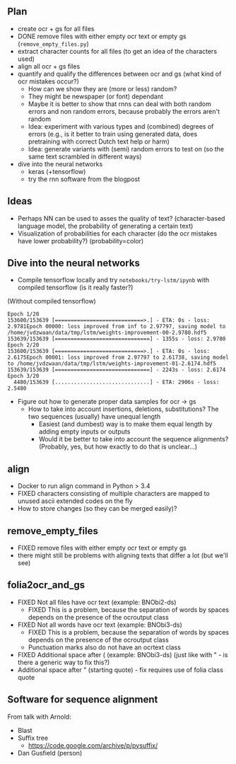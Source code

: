 ## Plan

* create ocr + gs for all files
* DONE remove files with either empty ocr text or empty gs (`remove_empty_files.py`)
* extract character counts for all files (to get an idea of the characters used)
* align all ocr + gs files
* quantify and qualify the differences between ocr and gs (what kind of ocr mistakes occur?)
  * How can we show they are (more or less) random?
  * They might be newspaper (or font) dependant
  * Maybe it is better to show that rnns can deal with both random errors and
  non random errors, because probably the errors aren't random
  * Idea: experiment with various types and (combined) degrees of errors (e.g., is it
    better to train using generated data, does pretraining with correct Dutch text
    help or harm)
  * Idea: generate variants with (semi) random errors to test on (so the same text scrambled in
    different ways)
* dive into the neural networks
  * keras (+tensorflow)
  * try the rnn software from the blogpost

## Ideas

* Perhaps NN can be used to asses the quality of text? (character-based language model, the probability of generating a certain text)
* Visualization of probabilities for each character (do the ocr mistakes have lower
  probability?) (probability=color)

## Dive into the neural networks

* Compile tensorflow locally and try `notebooks/try-lstm/ipynb` with compiled tensorflow (is it really faster?)

(Without compiled tensorflow)
```
Epoch 1/20
153600/153639 [============================>.] - ETA: 0s - loss: 2.9781Epoch 00000: loss improved from inf to 2.97797, saving model to /home/jvdzwaan/data/tmp/lstm/weights-improvement-00-2.9780.hdf5
153639/153639 [==============================] - 1355s - loss: 2.9780  
Epoch 2/20
153600/153639 [============================>.] - ETA: 0s - loss: 2.6175Epoch 00001: loss improved from 2.97797 to 2.61738, saving model to /home/jvdzwaan/data/tmp/lstm/weights-improvement-01-2.6174.hdf5
153639/153639 [==============================] - 2243s - loss: 2.6174  
Epoch 3/20
  4480/153639 [..............................] - ETA: 2906s - loss: 2.5480
```

* Figure out how to generate proper data samples for ocr -> gs
  * How to take into account insertions, deletions, substitutions?
  The two sequences (usually) have unequal length
    * Easiest (and dumbest) way is to make them equal length by adding empty inputs or outputs
    * Would it be better to take into account the sequence alignments? (Probably, yes, but
      how exactly to do that is unclear...)

## align

* Docker to run align command in Python > 3.4
* FIXED characters consisting of multiple characters are mapped to unused ascii extended
codes on the fly
* How to store changes (so they can be merged easily)?

## remove_empty_files

* FIXED remove files with either empty ocr text or empty gs
* there might still be problems with aligning texts that differ a lot (but we'll see)

## folia2ocr_and_gs

* FIXED Not all files have ocr text (example: BNObi2-ds)
  * FIXED This is a problem, because the separation of words by spaces depends on the presence of the ocroutput class
* FIXED Not all words have ocr text (example: BNObi3-ds)
  * FIXED This is a problem, because the separation of words by spaces depends on the presence of the ocroutput class
  * Punctuation marks also do not have an ocrtext class
* FIXED Additional space after ( (example: BNObi3-ds) (just like with " - is there a generic way to fix this?)
* Additional space after " (starting quote) - fix requires use of folia class quote

## Software for sequence alignment

From talk with Arnold:

* Blast
* Suffix tree
	* https://code.google.com/archive/p/pysuffix/
* Dan Gusfield (person)
